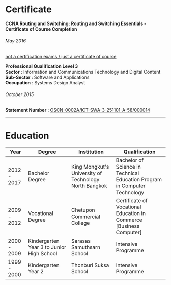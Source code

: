 
# Certificate
 **CCNA Routing and Switching: Routing and Switching Essentials - Certificate of Course Completion**
###### May 2016
[not a certification exams / just a certificate of course](https://drive.google.com/file/d/0BxIrxHorHE_raW9YQVVvNGxjc0k/view)


**Professional Qualification Level 3**
<br/> **Sector :** Information and Communications Technology and Digital Content
<br/> **Sub-Sector :** Software and Applications
<br/> **Occupation** : Systems Design Analyst

###### October 2015
 
**Statement Number :** [OSCN-0002A/ICT-SWA-3-251101-A-58/000014](https://drive.google.com/file/d/1vwBrbxMPHhW0CrxGsvDI6kca6v_ha5Mw/view?usp=sharing)  


----------


# Education


| Year| Degree| Institution | Qualification |
| --- | --- |---| --- |
| 2012 - 2017 | Bachelor Degree | King Mongkut's University of Technology North Bangkok | Bachelor of Science in Technical Education Program in Computer Technology |
| 2009 - 2012 |  Vocational Degree |  Chetupon Commercial College | Certificate of Vocational Education in Commerce  [Business Computer]
| 2000 - 2009 | Kindergarten Year 3 to Junior High School | Sarasas Samuthsarn School | Intensive Programme |
| 1999 - 2000 | Kindergarten Year 2 | Thonburi Suksa School | Intensive Programme |
